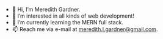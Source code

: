 - 👋 Hi, I’m Meredith Gardner.
- 👀 I’m interested in all kinds of web development!
- 🌱 I’m currently learning the MERN full stack.
- 📫 Reach me via e-mail at meredith.l.gardner@gmail.com.

<!---
mlgardner1/mlgardner1 is a ✨ special ✨ repository because its `README.md` (this file) appears on your GitHub profile.
You can click the Preview link to take a look at your changes.
--->
